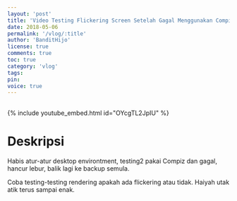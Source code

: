 ```yaml
---
layout: 'post'
title: 'Video Testing Flickering Screen Setelah Gagal Menggunakan Compiz'
date: 2018-05-06
permalink: '/vlog/:title'
author: 'BanditHijo'
license: true
comments: true
toc: true
category: 'vlog'
tags:
pin:
voice: true
---
```


<div style="margin-top:30px;"></div>

{% include youtube_embed.html id="OYcgTL2JpIU" %}

# Deskripsi

Habis atur-atur desktop environtment, testing2 pakai Compiz dan gagal, hancur lebur, balik lagi ke backup semula.

Coba testing-testing rendering apakah ada flickering atau tidak. Haiyah utak atik terus sampai enak.
